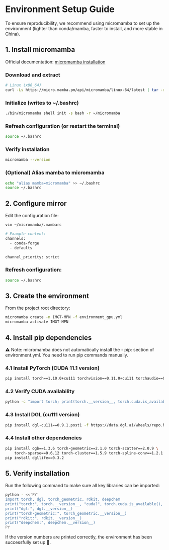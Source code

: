 # Environment Setup Guide
To ensure reproducibility, we recommend using micromamba to set up the environment (lighter than conda/mamba, faster to install, and more stable in China).

## 1. Install micromamba
Official documentation: [micromamba installation](https://mamba.readthedocs.io/en/latest/installation/micromamba-installation.html)
### Download and extract
```bash
# Linux (x86_64)
curl -Ls https://micro.mamba.pm/api/micromamba/linux-64/latest | tar -xvj bin/micromamba
```
### Initialize (writes to ~/.bashrc)
```bash
./bin/micromamba shell init -s bash -r ~/micromamba
```
### Refresh configuration (or restart the terminal)
```bash
source ~/.bashrc
```
### Verify installation
```bash
micromamba --version
```
### (Optional) Alias mamba to micromamba
```bash
echo "alias mamba=micromamba" >> ~/.bashrc
source ~/.bashrc
```
## 2. Configure mirror
Edit the configuration file:
```bash
vim ~/micromamba/.mambarc
```
```bash
# Example content:
channels:
  - conda-forge
  - defaults

channel_priority: strict
```
### Refresh configuration:
```bash
source ~/.bashrc
```
## 3. Create the environment
From the project root directory:
```bash
micromamba create -n IMGT-MPN -f environment_gpu.yml
micromamba activate IMGT-MPN
```
## 4. Install pip dependencies
⚠️ Note: micromamba does not automatically install the - pip: section of environment.yml. You need to run pip commands manually.

### 4.1 Install PyTorch (CUDA 11.1 version)
```bash
pip install torch==1.10.0+cu111 torchvision==0.11.0+cu111 torchaudio==0.10.0+cu111 -f https://download.pytorch.org/whl/cu111/torch_stable.html
```
### 4.2 Verify CUDA availability
```bash
python -c "import torch; print(torch.__version__, torch.cuda.is_available(), torch.version.cuda)"
```
### 4.3 Install DGL (cu111 version)
```bash
pip install dgl-cu111==0.9.1.post1 -f https://data.dgl.ai/wheels/repo.html
```
### 4.4 Install other dependencies
```bash
pip install ogb==1.3.6 torch-geometric==2.1.0 torch-scatter==2.0.9 \
    torch-sparse==0.6.12 torch-cluster==1.5.9 torch-spline-conv==1.2.1
pip install dgllife==0.3.2
```
## 5. Verify installation
Run the following command to make sure all key libraries can be imported:

```bash
python - <<'PY'
import torch, dgl, torch_geometric, rdkit, deepchem
print("torch:", torch.__version__, "cuda?", torch.cuda.is_available(), "cuda", torch.version.cuda)
print("dgl:", dgl.__version__)
print("torch-geometric:", torch_geometric.__version__)
print("rdkit:", rdkit.__version__)
print("deepchem:", deepchem.__version__)
PY
```
If the version numbers are printed correctly, the environment has been successfully set up 🎉.
